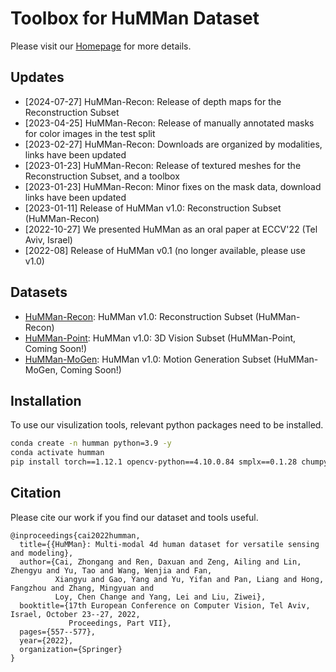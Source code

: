 # Toolbox for HuMMan Dataset

Please visit our [Homepage](https://caizhongang.github.io/projects/HuMMan/) for more details.      

## Updates
- [2024-07-27] HuMMan-Recon: Release of depth maps for the Reconstruction Subset
- [2023-04-25] HuMMan-Recon: Release of manually annotated masks for color images in the test split
- [2023-02-27] HuMMan-Recon: Downloads are organized by modalities, links have been updated
- [2023-01-23] HuMMan-Recon: Release of textured meshes for the Reconstruction Subset, and a toolbox
- [2023-01-23] HuMMan-Recon: Minor fixes on the mask data, download links have been updated
- [2023-01-11] Release of HuMMan v1.0: Reconstruction Subset (HuMMan-Recon)
- [2022-10-27] We presented HuMMan as an oral paper at ECCV'22 (Tel Aviv, Israel)
- [2022-08] Release of HuMMan v0.1 (no longer available, please use v1.0)

## Datasets

- [HuMMan-Recon](humman_recon/): HuMMan v1.0: Reconstruction Subset (HuMMan-Recon)
- [HuMMan-Point](humman_point/): HuMMan v1.0: 3D Vision Subset (HuMMan-Point, Coming Soon!)
- [HuMMan-MoGen](humman_mogen/): HuMMan v1.0: Motion Generation Subset (HuMMan-MoGen, Coming Soon!)

## Installation
To use our visulization tools, relevant python packages need to be installed.
```bash
conda create -n humman python=3.9 -y
conda activate humman
pip install torch==1.12.1 opencv-python==4.10.0.84 smplx==0.1.28 chumpy==0.70 trimesh==4.4.3 tqdm==4.66.4 open3d numpy==1.26.4
```

## Citation
Please cite our work if you find our dataset and tools useful.
```text
@inproceedings{cai2022humman,
  title={{HuMMan}: Multi-modal 4d human dataset for versatile sensing and modeling},
  author={Cai, Zhongang and Ren, Daxuan and Zeng, Ailing and Lin, Zhengyu and Yu, Tao and Wang, Wenjia and Fan, 
          Xiangyu and Gao, Yang and Yu, Yifan and Pan, Liang and Hong, Fangzhou and Zhang, Mingyuan and
          Loy, Chen Change and Yang, Lei and Liu, Ziwei},
  booktitle={17th European Conference on Computer Vision, Tel Aviv, Israel, October 23--27, 2022, 
             Proceedings, Part VII},
  pages={557--577},
  year={2022},
  organization={Springer}
}
```
